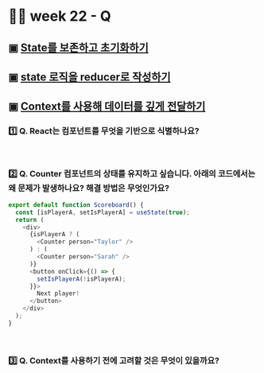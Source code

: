 # 👨‍🏫 week 22 - Q

## ▣ [State를 보존하고 초기화하기](https://ko.react.dev/learn/preserving-and-resetting-state)

## ▣ [state 로직을 reducer로 작성하기](https://ko.react.dev/learn/extracting-state-logic-into-a-reducer)

## ▣ [Context를 사용해 데이터를 깊게 전달하기](https://ko.react.dev/learn/passing-data-deeply-with-context)

### 1️⃣ Q. React는 컴포넌트를 무엇을 기반으로 식별하나요? 


<br/>

### 2️⃣ Q. Counter 컴포넌트의 상태를 유지하고 싶습니다. 아래의 코드에서는 왜 문제가 발생하나요? 해결 방법은 무엇인가요?
```js
export default function Scoreboard() {
  const [isPlayerA, setIsPlayerA] = useState(true);
  return (
    <div>
      {isPlayerA ? (
        <Counter person="Taylor" />
      ) : (
        <Counter person="Sarah" />
      )}
      <button onClick={() => {
        setIsPlayerA(!isPlayerA);
      }}>
        Next player!
      </button>
    </div>
  );
}
```

<br/>

### 3️⃣ Q. Context를 사용하기 전에 고려할 것은 무엇이 있을까요?

<br/>
